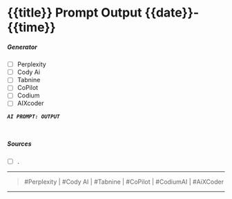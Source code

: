 # {{title}} Prompt Output {{date}}-{{time}}

##### Generator

-   [ ] Perplexity
-   [ ] Cody Ai
-   [ ] Tabnine
-   [ ] CoPilot
-   [ ] Codium
-   [ ] AIXcoder

**_`AI PROMPT: OUTPUT`_**

```text


```

##### Sources

-   [ ] .

---

> #Perplexity | #Cody AI | #Tabnine | #CoPilot | #CodiumAI | #AiXCoder

---

